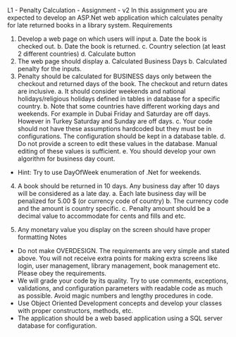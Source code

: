L1 - Penalty Calculation - Assignment - v2
In this assignment you are expected to develop an ASP.Net web application which calculates penalty
for late returned books in a library system.
Requirements
1) Develop a web page on which users will input
a. Date the book is checked out.
b. Date the book is returned.
c. Country selection (at least 2 different countries)
d. Calculate button
2) The web page should display
a. Calculated Business Days
b. Calculated penalty
for the inputs.
3) Penalty should be calculated for BUSINESS days only between the checkout and returned
days of the book. The checkout and return dates are inclusive.
a. It should consider weekends and national holidays/religious holidays defined in
tables in database for a specific country.
b. Note that some countries have different working days and weekends. For example in
Dubai Friday and Saturday are off days. However in Turkey Saturday and Sunday are
off days.
c. Your code should not have these assumptions hardcoded but they must be in
configurations. The configuration should be kept in a database table.
d. Do not provide a screen to edit these values in the database. Manual editing of these
values is sufficient.
e. You should develop your own algorithm for business day count.
- Hint: Try to use DayOfWeek enumeration of .Net for weekends.

4) A book should be returned in 10 days. Any business day after 10 days will be considered as a
late day.
a. Each late business day will be penalized for 5.00 $ (or currency code of country)
b. The currency code and the amount is country specific.
c. Penalty amount should be a decimal value to accommodate for cents and fills and
etc.

5) Any monetary value you display on the screen should have proper formatting
Notes
- Do not make OVERDESIGN. The requirements are very simple and stated above. You will
not receive extra points for making extra screens like login, user management, library
management, book management etc. Please obey the requirements.
- We will grade your code by its quality. Try to use comments, exceptions, validations, and
configuration parameters with readable code as much as possible. Avoid magic numbers
and lengthy procedures in code.
- Use Object Oriented Development concepts and develop your classes with proper
constructors, methods, etc.
- The application should be a web based application using a SQL server database for
configuration.